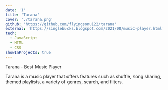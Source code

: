 ```yaml
---
date: '1'
title: 'Tarana'
cover: './tarana.png'
github: 'https://github.com/flyingsonu122/tarana'
external: 'https://singlebucks.blogspot.com/2021/08/music-player.html'
tech:
  - JavaScript
  - HTML
  - CSS
showInProjects: true
---
```


Tarana - Best Music Player

Tarana is a music player that offers features such as shuffle, song sharing, themed playlists, a variety of genres, search, and filters.

